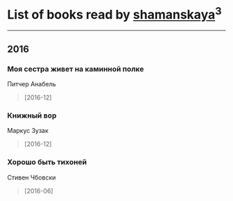 # List of books read by [shamanskaya](http://vk.com/id11604536)<sup>3</sup>
---

## 2016

### Моя сестра живет на каминной полке
Питчер Анабель
> [2016-12] 


### Книжный вор
Маркус Зузак
> [2016-12] 


### Хорошо быть тихоней
Стивен Чбовски
> [2016-06] 



